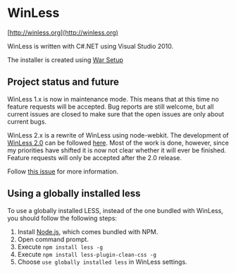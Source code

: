 # WinLess
[http://winless.org](http://winless.org)

WinLess is written with C#.NET using Visual Studio 2010.

The installer is created using [War Setup](http://sourceforge.net/projects/warsetup/)

## Project status and future
WinLess 1.x is now in maintenance mode. This means that at this time no feature requests will be accepted. Bug reports are still welcome, but all current issues are closed to make sure that the open issues are only about current bugs.

WinLess 2.x is a rewrite of WinLess using node-webkit. The development of [WinLess 2.0](https://github.com/marklagendijk/WinLess/tree/winless2) can be followed [here](https://github.com/marklagendijk/WinLess/issues/116). Most of the work is done, however, since my priorities have shifted it is now not clear whether it will ever be finished. Feature requests will only be accepted after the 2.0 release.

Follow [this issue](https://github.com/marklagendijk/WinLess/issues/116) for more information.

## Using a globally installed less
To use a globally installed LESS, instead of the one bundled with WinLess, you should follow the following steps:

1. Install [Node.js](http://nodejs.org/), which comes bundled with NPM.
2. Open command prompt.
3. Execute `npm install less -g`
4. Execute `npm install less-plugin-clean-css -g`
5. Choose `use globally installed less` in WinLess settings.
